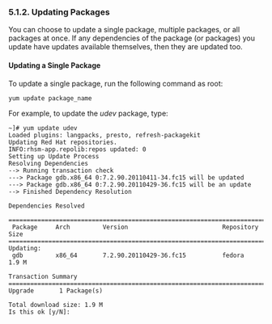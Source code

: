 
### 5.1.2. Updating Packages

You can choose to update a single package, multiple packages, or all packages at once. If any dependencies of the package (or packages) you update have updates available themselves, then they are updated too.

#### Updating a Single Package

To update a single package, run the following command as root:

```
yum update package_name
```

For example, to update the *udev* package, type:

```
~]# yum update udev
Loaded plugins: langpacks, presto, refresh-packagekit
Updating Red Hat repositories.
INFO:rhsm-app.repolib:repos updated: 0
Setting up Update Process
Resolving Dependencies
--> Running transaction check
---> Package gdb.x86_64 0:7.2.90.20110411-34.fc15 will be updated
---> Package gdb.x86_64 0:7.2.90.20110429-36.fc15 will be an update
--> Finished Dependency Resolution

Dependencies Resolved

================================================================================
 Package     Arch         Version                          Repository      Size
================================================================================
Updating:
 gdb         x86_64       7.2.90.20110429-36.fc15          fedora         1.9 M

Transaction Summary
================================================================================
Upgrade       1 Package(s)

Total download size: 1.9 M
Is this ok [y/N]:
```
